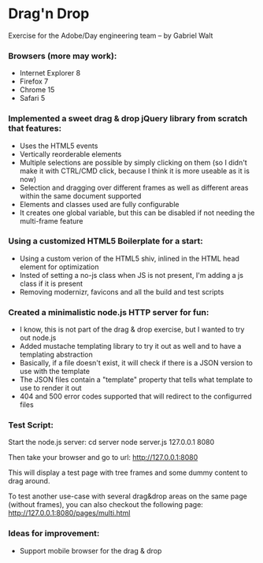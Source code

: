 Drag'n Drop
===========

Exercise for the Adobe/Day engineering team – by Gabriel Walt

### Browsers (more may work):
* Internet Explorer 8
* Firefox 7
* Chrome 15
* Safari 5

### Implemented a sweet drag & drop jQuery library from scratch that features:
* Uses the HTML5 events
* Vertically reorderable elements
* Multiple selections are possible by simply clicking on them (so I didn't make it with CTRL/CMD click, because I think it is more useable as it is now)
* Selection and dragging over different frames as well as different areas within the same document supported
* Elements and classes used are fully configurable
* It creates one global variable, but this can be disabled if not needing the multi-frame feature

### Using a customized HTML5 Boilerplate for a start:
* Using a custom verion of the HTML5 shiv, inlined in the HTML head element for optimization
* Insted of setting a no-js class when JS is not present, I'm adding a js class if it is present
* Removing modernizr, favicons and all the build and test scripts

### Created a minimalistic node.js HTTP server for fun:
* I know, this is not part of the drag & drop exercise, but I wanted to try out node.js
* Added mustache templating library to try it out as well and to have a templating abstraction
* Basically, if a file doesn't exist, it will check if there is a JSON version to use with the template
* The JSON files contain a "template" property that tells what template to use to render it out
* 404 and 500 error codes supported that will redirect to the configurred files

### Test Script:
Start the node.js server:
    cd server
    node server.js 127.0.0.1 8080

Then take your browser and go to url:
    http://127.0.0.1:8080

This will display a test page with tree frames and some dummy content to drag around.

To test another use-case with several drag&drop areas on the same page (without frames), you can also checkout the following page:
    http://127.0.0.1:8080/pages/multi.html

### Ideas for improvement:
* Support mobile browser for the drag & drop
